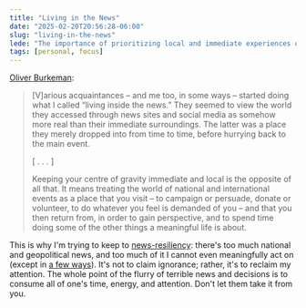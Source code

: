 ```yaml
---
title: "Living in the News"
date: "2025-02-20T20:56:28-06:00"
slug: "living-in-the-news"
lede: "The importance of prioritizing local and immediate experiences over consuming excessive news and global events to maintain perspective and reclaim attention."
tags: [personal, focus]
---
```


[Oliver Burkeman](https://ckarchive.com/b/4zuvhehpp24m4t6ovveola6g9z777s5): 

> [V]arious acquaintances – and me too, in some ways – started doing what I called “living inside the news.” They seemed to view the world they accessed through news sites and social media as somehow more real than their immediate surroundings. The latter was a place they merely dropped into from time to time, before hurrying back to the main event. 
> 
> [ . . . ] 
> 
> Keeping your centre of gravity immediate and local is the opposite of all that. It means treating the world of national and international events as a place that you visit – to campaign or persuade, donate or volunteer, to do whatever you feel is demanded of you – and that you then return from, in order to gain perspective, and to spend time doing some of the other things a meaningful life is about. 

This is why I'm trying to keep to [news-resiliency](https://writing.jasonheppler.org/2024/11/08/becoming-newsresilient/): there's too much national and geopolitical news, and too much of it I cannot even meaningfully act on (except in [a few ways](https://5calls.org/)). It's not to claim ignorance; rather, it's to reclaim my attention. The whole point of the flurry of terrible news and decisions is to consume all of one's time, energy, and attention. Don't let them take it from you.

